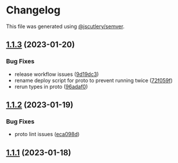 # Changelog

This file was generated using [@jscutlery/semver](https://github.com/jscutlery/semver).

## [1.1.3](https://github.com/sei-protocol/sei-js/compare/v1.1.2...v1.1.3) (2023-01-20)


### Bug Fixes

* release workflow issues ([9d19dc3](https://github.com/sei-protocol/sei-js/commit/9d19dc39da0fb60099eb95e55a19c490e686169f))
* rename deploy script for proto to prevent running twice ([72f059f](https://github.com/sei-protocol/sei-js/commit/72f059f5331a40c59e781373e6011c96f35016c2))
* rerun types in proto ([96adaf0](https://github.com/sei-protocol/sei-js/commit/96adaf003b91eced9d295934c68af7a6d8d1cfe0))

## [1.1.2](https://github.com/sei-protocol/sei-js/compare/v1.1.1...v1.1.2) (2023-01-19)

### Bug Fixes

- proto lint issues ([eca098d](https://github.com/sei-protocol/sei-js/commit/eca098d39b3269c4fa2434e8436b0ffc97158308))

## [1.1.1](https://github.com/sei-protocol/sei-js/compare/v1.1.0...v1.1.1) (2023-01-18)

